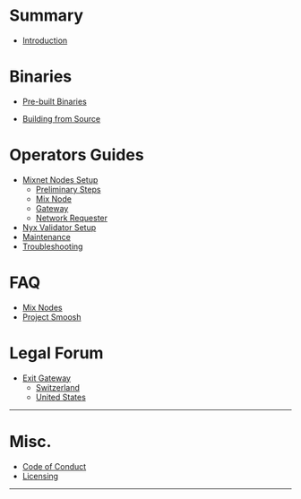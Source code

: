 # Summary

- [Introduction](introduction.md)

# Binaries

- [Pre-built Binaries](binaries/pre-built-binaries.md)
<!--    - [Binary Initialisation and Configuration](binaries/init-and-config.md) -->
- [Building from Source](binaries/building-nym.md)
<!-- - [Version Compatibility Table](binaries/version-compatiblity.md) -->

# Operators Guides

- [Mixnet Nodes Setup](nodes/setup-guides.md)
    - [Preliminary Steps](preliminary-steps.md)
    - [Mix Node](nodes/mix-node-setup.md)
    - [Gateway](nodes/gateway-setup.md)
    - [Network Requester](nodes/network-requester-setup.md)
- [Nyx Validator Setup](nodes/validator-setup.md)
- [Maintenance](nodes/maintenance.md)
- [Troubleshooting](nodes/troubleshooting.md)

# FAQ

- [Mix Nodes](faq/mixnodes-faq.md)
- [Project Smoosh](faq/smoosh-faq.md)

# Legal Forum

- [Exit Gateway](legal/exit-gateway.md)
    - [Switzerland](legal/swiss.md)
    - [United States](legal/united-states.md)

--- 
# Misc.
- [Code of Conduct](coc.md)
- [Licensing](licensing.md)
---
